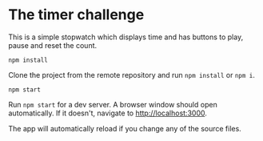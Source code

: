 # The timer challenge

This is a simple stopwatch which displays time and has buttons to play, pause and reset the count.

`npm install`

Clone the project from the remote repository and run `npm install` or `npm i`.

`npm start`

Run `npm start` for a dev server. A browser window should open automatically. If it doesn't, navigate to [http://localhost:3000](http://localhost:3000).

The app will automatically reload if you change any of the source files.
